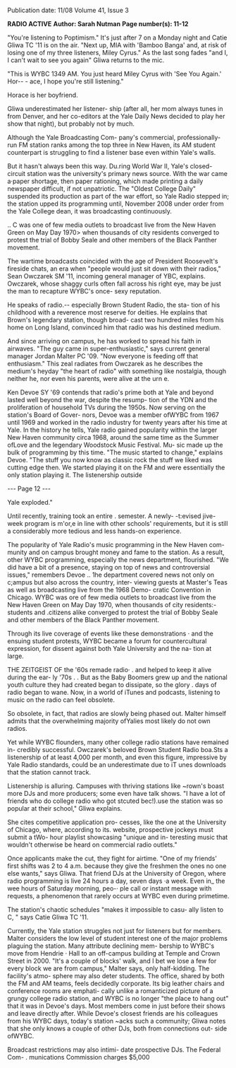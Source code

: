 Publication date: 11/08
Volume 41, Issue 3

**RADIO ACTIVE**
**Author: Sarah Nutman**
**Page number(s): 11-12**

"You're listening to Poptimism." It's 
just after 7 on a Monday night and Catie 
Gliwa TC '11 is on the air. "Next up, MIA 
with 'Bamboo Banga' and, at risk of losing 
one of my three listeners, Miley Cyrus." As 
the last song fades 
"and I, I can't wait to 
see you again" 
Gliwa returns to the mic. 

"This is WYBC 1349 AM. You just heard 
Miley Cyrus with 'See You Again.' Hor-- -
ace, I hope you're still listening." 

Horace is her boyfriend. 

Gliwa underestimated her listener-
ship (after all, her mom always tunes in 
from Denver, and her co-editors at the 
Yale Daily News decided to play her show 
that night), but probably not by much. 

Although the Yale Broadcasting Com-
pany's 
commercial, 
professionally-run 
FM station ranks among the top three in 
New Haven, its AM student counterpart 
is struggling to find a listener base even 
within Yale's walls. 

But it hasn't always been this way. 
Du.ring World War II, Yale's closed-
circuit station was the university's primary 
news source. With the war came a·paper 
shortage, then paper rationing, which 
made printing a daily newspaper difficult, 
if not unpatriotic. The "Oldest College 
Daily" suspended its production as part of 
the war effort, so Yale Radio stepped in; 
the station upped its programming until, 
November 2008 
under order from the Yale College dean, it 
was broadcasting continuously. 

.. 
C was one of few media 
outlets to broadcast live from 
the New Haven Green on May 
Day 1970> when thousands 
of city residents converged 
to protest the trial of Bobby 
Seale and other members of 
the Black Panther movement. 

The wartime broadcasts coincided with 
the age of President Roosevelt's fireside 
chats, an era when "people would just sit 
down with their radios," Sean Owczarek 
SM '11, incoming general manager of 
YBC, explains. Owczarek, whose shaggy 
curls often fall across his right eye, may be 
just the man to recapture WYBC's once-
sexy reputation. 

He speaks of radio.--
especially Brown Student Radio, the sta-
tion of his childhood with a reverence 
most reserve for deities. He explains that 
Brown's legendary station, though broad-
cast two hundred miles from his home on 
Long Island, convinced him that radio was 
his destined medium. 

And since arriving on campus, he has 
worked to spread his faith in airwaves. 
"The guy came in super-enthusiastic," says 
current general manager Jordan Malter 
PC '09. "Now everyone is feeding off 
that enthusiasm." This zeal radiates from 
Owczarek as he describes the medium's 
heyday 
"the heart of radio" 
with 
something like nostalgia, though neither 
he, nor even his parents, were alive at the 
urn e. 

Ken Devoe SY '69 contends that radio's 
prime both at Yale and beyond 
lasted 
well beyond the war, despite the resump-
tion of the YDN and the proliferation of 
household TVs during the 1950s. Now 
serving on the station's Board of Gover-
nors, Devoe was a member ofWYBC from 
1967 until 1969 and worked in the radio 
industry for twenty years after his time 
at Yale. In the history he tells, Yale radio 
gained popularity within the larger New 
Haven community circa 1968, around the 
same time as the Summer ofLove and the 
legendary Woodstock Music Festival. Mu-
sic made up the bulk of programming by 
this time. "The music started to change," 
explains Devoe. "The stuff you now know 
as classic rock 
the stuff we liked 
was 
cutting edge then. We started playing it 
on the FM and were essentially the only 
station playing it. The listenership outside 


--- Page 12 ---

Yale exploded." 

Until recently, training took 
an entire . semester. A newly-
-t:evised jive-week program is 
m'or,e in line with other schools' 
requirements, but it is still a 
considerably more tedious and 
less hands-on experience. 

The popularity of Yale Radio's music 
programming in the New Haven com-
munity and on campus brought money 
and fame to the station. As a result, other 
WYBC programming, especially the news 
department, flourished. "We did have a bit 
of a presence, staying on top of news and 
controversial issues," remembers Devoe .. 
1he department covered news not only on 
c;ampus but also across the country, inter-
viewing guests at Master's Teas as well as 
broadcasting live from the 1968 Demo-
cratic Convention in Chicago. WYBC was 
ore of few media outlets to broadcast live 
from the New Haven Green on May Day 
1970, when thousands of city residents:-
students and .citizens alike 
converged to 
protest the trial of Bobby Seale and other 
members of the Black Panther movement. 

Through its live coverage of events like 
these demonstrations · and the ensuing 
student protests, WYBC became a forum 
for countercultural expression, for dissent 
against both Yale University and the na-
tion at large. 

THE ZEITGEIST OF the '60s remade radio· . 
and helped to keep it alive during the ear-
ly '70s . . But as the Baby Boomers grew up 
and the national youth culture they had 
created began to dissipate, so the glory . 
days of radio began to wane. Now, in a 
world of iTunes and podcasts, listening 
to music on the radio can feel obsolete. 

So obsolete, in fact, that radios are slowly 
being phased out. Malter himself admits 
that the overwhelming majority ofYalies 
most likely do not own radios. 

Yet while WYBC flounders, many other 
college radio stations have remained in-
credibly successful. Owczarek's beloved 
Brown Student Radio boa.Sts a listenership 
of at least 4,000 per month, and even this 
figure, impressive by Yale Radio standards, 
could be an underestimate due to iT unes 
downloads that the station cannot track. 

Listenership is alluring. Campuses with 
thriving stations like ~rown's boast more 
DJs and more producers; some even have 
talk shows. "I have a lot of friends who 
do college radio who got stcuted bec!).use 
the station was so popular at their school," 
Gliwa explains. 

She cites competitive application pro-
cesses, like the one at the University of 
Chicago, where, according to its. website, 
prospective jockeys must submit a tWo-
hour playlist showcasing "unique and in-
teresting music that wouldn't otherwise be 
heard on commercial radio outlets." 

Once applicants make the cut, they 
fight for airtime. "One of my friends' first 
shifts was 2 to 4 a.m. because they give the 
freshmen the ones no one else wants," says 
Gliwa. That friend DJs at the University of 
Oregon, where radio programming is live 
24 hours a day, seven days ·a week. Even in_ 
the wee hours of Saturday morning, peo-· 
ple call or instant message with requests, a 
phenomenon that rarely occurs at WYBC 
even during primetime. 

The station's chaotic schedules 
"makes it impossible to casu-
ally listen to 
C, " says 
Catie Gliwa TC '11. 

Currently, the Yale station struggles not 
just for listeners but for members. Malter 
considers the low level of student interest 
one of the major problems plaguing the 
station. Many attribute declining mem-
bership to WYBC's move from Hendrie · 
Hall to an off-campus building at Temple 
and Crown Street in 2000. "It's a couple 
of blocks' walk, and I bet we lose a few for 
every block we are from campus," Malter 
says, only half-kidding. The facility's atmo-
sphere may also deter students. The office, 
shared by both the FM and AM teams, 
feels decidedly corporate. Its big leather 
chairs and conference rooms are emphati-
cally unlike a romanticized picture of a 
grungy college radio station, and WYBC 
is no longer "the place to hang out" that 
it was in Devoe's days. Most members 
come in just before their shows and leave 
directly after. While Devoe's closest friends 
are his colleagues from his WYBC days, 
today's station ~acks such a community; 
Gliwa notes that she only knows a couple 
of other DJs, both from connections out-
side ofWYBC. 

Broadcast restrictions may also intimi-
date prospective DJs. The Federal Com-
. munications Commission charges $5,000